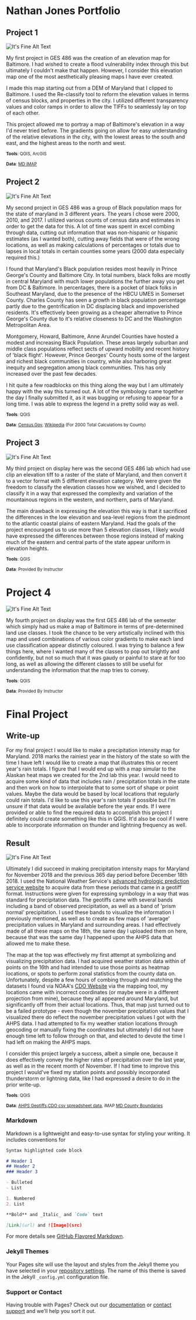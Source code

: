 # Nathan Jones Portfolio

## Project 1

![It's Fine Alt Text](Previews/Project1Preview.PNG)

  My first project in GES 486 was the creation of an elevation map for Baltimore. I had wished to create a flood vulnerability index through this but ultimately I couldn't make that happen. However, I consider this elevation map one of the most aesthetically pleasing maps I have ever created. 

  I made this map starting out from a DEM of Maryland that I clipped to Baltimore. I used the Re-classify tool to reform the elevation values in terms of census blocks, and properties in the city. I utilized different transparency values and color ramps in order to allow the TIFFs to seamlessly lay on top of each other.

  This project allowed me to portray a map of Baltimore's elevation in a way I'd never tried before. The gradients going on allow for easy understanding of the relative elevations in the city, with the lowest areas to the south and east, and the highest areas to the north and west.

<small>__Tools__: QGIS, ArcGIS</small>

<small>__Data__: [MD iMAP](https://imap.maryland.gov/Pages/lidar-dem-download-files.aspx)</small>

## Project 2

![It's Fine Alt Text](Previews/Project2Preview.PNG)

  My second project in GES 486 was a group of Black population maps for the state of maryland in 3 different years. The years I chose were 2000, 2010, and 2017. I utilized various counts of census data and estimates in order to get the data for this. A lot of time was spent in excel combing through data, cutting out information that was non-hispanic or hispanic estimates (as I wanted both), cutting away fields that were of the wrong locations, as well as making calculations of percentages or totals due to lapses in local totals in certain counties some years (2000 data especially required this.)

  I found that Maryland's Black population resides most heavily in Prince George's County and Baltimore City. In total numbers, black folks are mostly in central Maryland with much lower populations the further away you get from DC & Baltimore. In percentages, there is a pocket of black folks in Southeast Maryland, due to the presence of the HBCU UMES in Somerset County. Charles County has seen a growth in black population percentage partly due to the gentrification in DC displacing black and impoverished residents. It's effectively been growing as a cheaper alternative to Prince George's County due to it's relative closeness to DC and the Washington Metropolitan Area. 

  Montgomery, Howard, Baltimore, Anne Arundel Counties have hosted a modest and increasing Black Population. These areas largely suburban and middle class populations reflect sects of upward mobility and recent history of 'black flight'. However, Prince Georges' County hosts some of the largest and richest black communities in country, while also harboring great inequity and segregation among black communities. This has only increased over the past few decades.

  I hit quite a few roadblocks on this thing along the way but I am ultimately happy with the way this turned out. A lot of the symbology came together the day I finally submitted it, as it was bugging or refusing to appear for a long time. I was able to express the legend in a pretty solid way as well.
  
  <small>__Tools__: QGIS </small>
  
  <small>__Data__: [Census.Gov](https://www.census.gov/quickfacts/md), [Wikipedia](https://en.wikipedia.org/wiki/Montgomery_County,_Maryland#2000_census) (For 2000 Total Calculations by County) </small>

## Project 3

![It's Fine Alt Text](Previews/Project3Preview.PNG)

  My third project on display here was the second GES 486 lab which had use clip an elevation tiff to a raster of the state of Maryland, and then convert it to a vector format with 5 different elevation category. We were given the freedom to classify the elevation classes how we wished, and I decided to classify it in a way that expressed the complexity and variation of the mountainous regions in the western, and northern, parts of Maryland.

  The main drawback in expressing the elevation this way is that it sacrificed the differences in the low elevation and sea-level regions from the piedmont to the atlantic coastal plains of eastern Maryland. Had the goals of the project encouraged us to use more than 5 elevation classes, I likely would have expressed the differences between those regions instead of making much of the eastern and central parts of the state appear uniform in elevation heights.

<small>__Tools__: QGIS</small>

<small>__Data__: Provided By Instructor </small>

# Project 4

![It's Fine Alt Text](Previews/Project4Preview.PNG)

  My fourth project on display was the first GES 486 lab of the semester which simply had us make a map of Baltimore in terms of pre-determined land use classes. I took the chance to be very artistically inclined with this map and used combinations of various color gradients to make each land use classification appear distinctly coloured. I was trying to balance a few things here, where I wanted many of the classes to pop out brightly and confidently, but not so much that it was gaudy or painful to stare at for too long, as well as allowing the different classes to still be useful for understanding the information that the map tries to convey. 
  
<small>__Tools__: QGIS</small>

<small>__Data__: Provided By Instructor </small>

# Final Project

## Write-up
For my final project I would like to make a precipitation intensity map for Maryland. 2018 marks the rainiest year in the history of the state so with the time I have left I would like to create a map that illustrates this or recent year's rain totals. I figure that I would end up with a map simular to the Alaskan heat maps we created for the 2nd lab this year. I would need to acquire some kind of data that includes rain / precipitation totals in the state and then work on how to interpolate that to some sort of shape or point values. Maybe the data would be based by local locations that regularly could rain totals. I'd like to use this year's rain totals if possible but I'm unsure if that data would be available before the year ends. If I were provided or able to find the required data to accomplish this project I definitely could create something like this in QGIS. It'd also be cool if I were able to incorporate information on thunder and lightning frequency as well.

## Result

![It's Fine Alt Text](MD_Precipitation_Final_Project.png)

Ultimately I did succeed in making precipitation intensity maps for Maryland for November 2018 and the previous 365 day period before December 18th 2018. I used the National Weather Service's [advanced hydrologic prediction service website](https://water.weather.gov/precip/) to acquire data from these periods that came in a geotiff format. Instructions were given for expressing symbology in a way that was standard for precipitation data. The geotiffs came with several bands including a band of observed precipitation, as well as a band of 'prism normal' precipitation. I used these bands to visualize the information I previously mentioned, as well as to create as few maps of 'average' precipitation values in Maryland and surrounding areas. I had effectively made of all these maps on the 18th, the same day I uploaded them on here, because that was the same day I happened upon the AHPS data that allowed me to make these.

The map at the top was effectively my first attempt at symbolizing and visualizing precipitation data. I had acquired weather station data within of points on the 16th and had intended to use those points as heatmap locations, or spots to perform zonal statistics from the county data on. Unfortunately, despite a few hours of combing through and matching the datasets I found via NOAA's [CDO Website](https://www.ncdc.noaa.gov/cdo-web/) via the mapping tool, my locations came with incorrect coordinates (or maybe were in a different projection from mine), because they all appeared around Maryland, but significantly off from their actual locations. Thus, that map just turned out to be a failed prototype - even though the november precipitation values that I visualized there do reflect the november precipitation values I got with the AHPS data. I had attempted to fix my weather station locations through geocoding or manually fixing the coordinates but ultimately I did not have enough time left to follow through on that, and elected to devote the time I had left on making the AHPS maps.

I consider this project largely a success, albeit a simple one, because it does effectively convey the higher rates of precipitation over the last year, as well as in the recent month of November. If I had time to improve this project I would've fixed my station points and possibly incorporated thunderstorm or lightning data, like I had expressed a desire to do in the prior write-up.

<small>__Tools__: QGIS</small>

<small>__Data__: [AHPS Geotiffs](https://water.weather.gov/precip/),[CDO csv spreadsheet data](https://www.ncdc.noaa.gov/cdo-web/), iMAP [MD County Boundaries](http://data.imap.maryland.gov/datasets/4c172f80b626490ea2cff7b699febedb_1) </small>

### Markdown

Markdown is a lightweight and easy-to-use syntax for styling your writing. It includes conventions for

```markdown
Syntax highlighted code block

# Header 1
## Header 2
### Header 3

- Bulleted
- List

1. Numbered
2. List

**Bold** and _Italic_ and `Code` text

[Link](url) and ![Image](src)
```

For more details see [GitHub Flavored Markdown](https://guides.github.com/features/mastering-markdown/).

### Jekyll Themes

Your Pages site will use the layout and styles from the Jekyll theme you have selected in your [repository settings](https://github.com/natejones1096/natejones1096.github.io/settings). The name of this theme is saved in the Jekyll `_config.yml` configuration file.

### Support or Contact

Having trouble with Pages? Check out our [documentation](https://help.github.com/categories/github-pages-basics/) or [contact support](https://github.com/contact) and we’ll help you sort it out.
